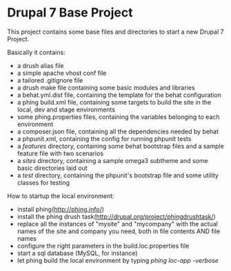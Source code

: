 Drupal 7 Base Project
=====================

This project contains some base files and directories to start a new Drupal 7 Project.

Basically it contains:

* a drush alias file
* a simple apache vhost conf file
* a tailored .gitignore file
* a drush make file containing some basic modules and libraries
* a behat.yml.dist file, containing the template for the behat configuration
* a phing build.xml file, containing some targets to build the site in the local, dev and stage environments
* some phing.properties files, containing the variables belonging to each environment
* a composer.json file, containing all the dependencies needed by behat
* a phpunit.xml, containing the config for running phpunit tests
* a _features_ directory, containing some behat bootstrap files and a sample feature file with two scenarios
* a _sites_ directory, containing a sample omega3 subtheme and some basic directories laid out
* a _test_ directory, containing the phpunit's bootstrap file and some utility classes for testing

How to startup the local environment:

* install phing(http://phing.info/)
* install the phing drush task(http://drupal.org/project/phingdrushtask/)
* replace all the instances of "mysite" and "mycompany" with the actual names of the site and company you need, both in file contents AND file names
* configure the right parameters in the build.loc.properties file
* start a sql database (MySQL, for instance)
* let phing build the local environment by typing _phing loc-app -verbose_
